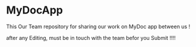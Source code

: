 # MyDocApp
This Our Team repository for sharing our work on MyDoc app between us !

after any Editing, must be in touch with the team befor you Submit !!!!
